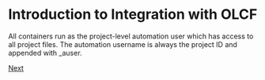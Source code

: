 # Introduction to Integration with OLCF

All containers run as the project-level automation user which has access to all project
files. The automation username is always the project ID and appended with _auser.

[Next](02_parallel_filesystems.md)
